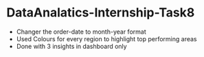 # DataAnalatics-Internship-Task8
* Changer the order-date to month-year format
* Used Colours for every region to highlight top performing areas
* Done with 3 insights in dashboard only 
